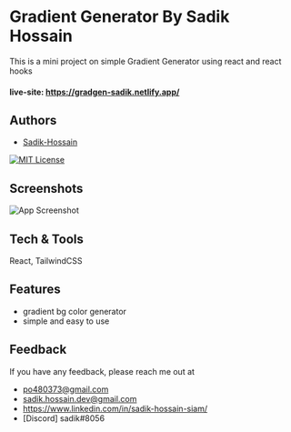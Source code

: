 # Gradient Generator By Sadik Hossain

This is a mini project on simple Gradient Generator using react and react hooks

#### live-site: https://gradgen-sadik.netlify.app/

## Authors

- [Sadik-Hossain](https://github.com/Sadik-Hossain)

[![MIT License](https://img.shields.io/badge/License-MIT-green.svg)](https://choosealicense.com/licenses/mit/)

## Screenshots

![App Screenshot](https://res.cloudinary.com/sadik-cloud/image/upload/v1664393671/git-proj-img/gradgen_t4ko6a.png)

## Tech & Tools

React, TailwindCSS

## Features

- gradient bg color generator
- simple and easy to use

## Feedback

If you have any feedback, please reach me out
at

- po480373@gmail.com
- sadik.hossain.dev@gmail.com
- https://www.linkedin.com/in/sadik-hossain-siam/
- [Discord] sadik#8056
